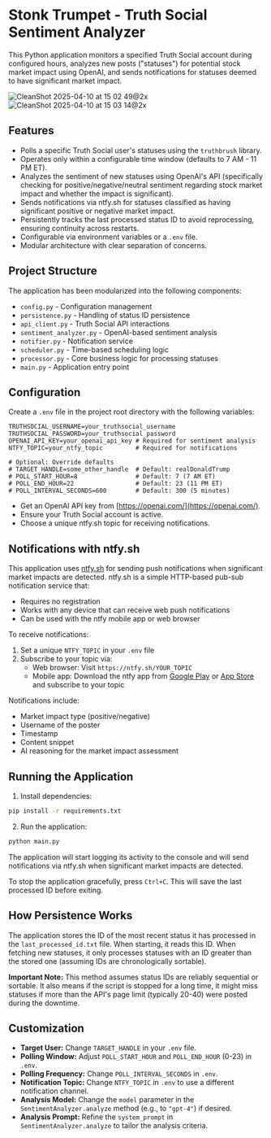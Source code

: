 # Stonk Trumpet - Truth Social Sentiment Analyzer

This Python application monitors a specified Truth Social account during configured hours, analyzes new posts ("statuses") for potential stock market impact using OpenAI, and sends notifications for statuses deemed to have significant market impact.

![CleanShot 2025-04-10 at 15 02 49@2x](https://github.com/user-attachments/assets/8d53092d-019e-419d-8778-0b6148193cf8)
![CleanShot 2025-04-10 at 15 03 14@2x](https://github.com/user-attachments/assets/8685c426-b41c-43bc-abcc-0c7927c69759)


## Features

- Polls a specific Truth Social user's statuses using the `truthbrush` library.
- Operates only within a configurable time window (defaults to 7 AM - 11 PM ET).
- Analyzes the sentiment of new statuses using OpenAI's API (specifically checking for positive/negative/neutral sentiment regarding stock market impact and whether the impact is significant).
- Sends notifications via ntfy.sh for statuses classified as having significant positive or negative market impact.
- Persistently tracks the last processed status ID to avoid reprocessing, ensuring continuity across restarts.
- Configurable via environment variables or a `.env` file.
- Modular architecture with clear separation of concerns.

## Project Structure

The application has been modularized into the following components:

- `config.py` - Configuration management
- `persistence.py` - Handling of status ID persistence
- `api_client.py` - Truth Social API interactions
- `sentiment_analyzer.py` - OpenAI-based sentiment analysis
- `notifier.py` - Notification service
- `scheduler.py` - Time-based scheduling logic
- `processor.py` - Core business logic for processing statuses
- `main.py` - Application entry point

## Configuration

Create a `.env` file in the project root directory with the following variables:

```dotenv
TRUTHSOCIAL_USERNAME=your_truthsocial_username
TRUTHSOCIAL_PASSWORD=your_truthsocial_password
OPENAI_API_KEY=your_openai_api_key # Required for sentiment analysis
NTFY_TOPIC=your_ntfy_topic         # Required for notifications

# Optional: Override defaults
# TARGET_HANDLE=some_other_handle  # Default: realDonaldTrump
# POLL_START_HOUR=8                # Default: 7 (7 AM ET)
# POLL_END_HOUR=22                 # Default: 23 (11 PM ET)
# POLL_INTERVAL_SECONDS=600        # Default: 300 (5 minutes)
```

- Get an OpenAI API key from [https://openai.com/](https://openai.com/).
- Ensure your Truth Social account is active.
- Choose a unique ntfy.sh topic for receiving notifications.

## Notifications with ntfy.sh

This application uses [ntfy.sh](https://ntfy.sh/) for sending push notifications when significant market impacts are detected. ntfy.sh is a simple HTTP-based pub-sub notification service that:

- Requires no registration
- Works with any device that can receive web push notifications
- Can be used with the ntfy mobile app or web browser

To receive notifications:

1. Set a unique `NTFY_TOPIC` in your `.env` file
2. Subscribe to your topic via:
   - Web browser: Visit `https://ntfy.sh/YOUR_TOPIC`
   - Mobile app: Download the ntfy app from [Google Play](https://play.google.com/store/apps/details?id=io.heckel.ntfy) or [App Store](https://apps.apple.com/us/app/ntfy/id1625396347) and subscribe to your topic

Notifications include:

- Market impact type (positive/negative)
- Username of the poster
- Timestamp
- Content snippet
- AI reasoning for the market impact assessment

## Running the Application

1. Install dependencies:

```bash
pip install -r requirements.txt
```

2. Run the application:

```bash
python main.py
```

The application will start logging its activity to the console and will send notifications via ntfy.sh when significant market impacts are detected.

To stop the application gracefully, press `Ctrl+C`. This will save the last processed ID before exiting.

## How Persistence Works

The application stores the ID of the most recent status it has processed in the `last_processed_id.txt` file. When starting, it reads this ID. When fetching new statuses, it only processes statuses with an ID greater than the stored one (assuming IDs are chronologically sortable).

**Important Note:** This method assumes status IDs are reliably sequential or sortable. It also means if the script is stopped for a long time, it might miss statuses if more than the API's page limit (typically 20-40) were posted during the downtime.

## Customization

- **Target User:** Change `TARGET_HANDLE` in your `.env` file.
- **Polling Window:** Adjust `POLL_START_HOUR` and `POLL_END_HOUR` (0-23) in `.env`.
- **Polling Frequency:** Change `POLL_INTERVAL_SECONDS` in `.env`.
- **Notification Topic:** Change `NTFY_TOPIC` in `.env` to use a different notification channel.
- **Analysis Model:** Change the `model` parameter in the `SentimentAnalyzer.analyze` method (e.g., to `"gpt-4"`) if desired.
- **Analysis Prompt:** Refine the `system_prompt` in `SentimentAnalyzer.analyze` to tailor the analysis criteria.
